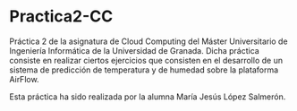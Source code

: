 # Practica2-CC

Práctica 2 de la asignatura de Cloud Computing del Máster Universitario de Ingeniería Informática de la Universidad de Granada. Dicha práctica consiste en realizar ciertos ejercicios que consisten en el desarrollo de un sistema de predicción de temperatura y de humedad sobre la plataforma AirFlow.

Esta práctica ha sido realizada por la alumna María Jesús López Salmerón.
